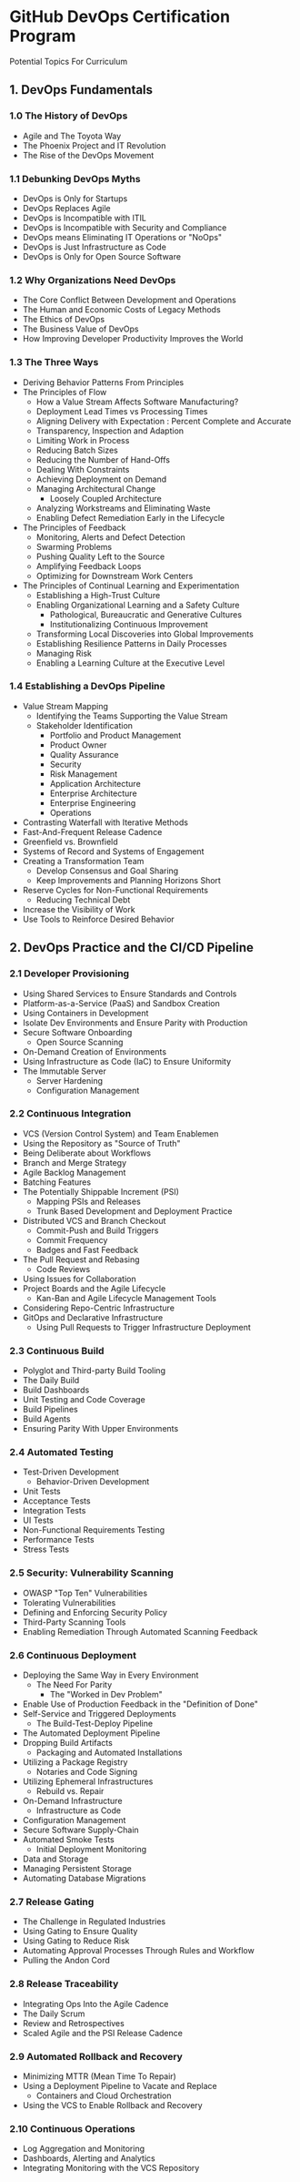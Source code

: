 # GitHub DevOps Certification Program

Potential Topics For Curriculum

## 1. DevOps Fundamentals

### 1.0 The History of DevOps

- Agile and The Toyota Way
- The Phoenix Project and IT Revolution
- The Rise of the DevOps Movement

### 1.1 Debunking DevOps Myths

- DevOps is Only for Startups
- DevOps Replaces Agile
- DevOps is Incompatible with ITIL
- DevOps is Incompatible with Security and Compliance
- DevOps means Eliminating IT Operations or "NoOps"
- DevOps is Just Infrastructure as Code
- DevOps is Only for Open Source Software

### 1.2 Why Organizations Need DevOps

- The Core Conflict Between Development and Operations
- The Human and Economic Costs of Legacy Methods
- The Ethics of DevOps
- The Business Value of DevOps
- How Improving Developer Productivity Improves the World

### 1.3 The Three Ways

- Deriving Behavior Patterns From Principles
- The Principles of Flow
  - How a Value Stream Affects Software Manufacturing?
  - Deployment Lead Times vs Processing Times
  - Aligning Delivery with Expectation : Percent Complete and Accurate
  - Transparency, Inspection and Adaption
  - Limiting Work in Process
  - Reducing Batch Sizes
  - Reducing the Number of Hand-Offs
  - Dealing With Constraints
  - Achieving Deployment on Demand
  - Managing Architectural Change
    - Loosely Coupled Architecture
  - Analyzing Workstreams and Eliminating Waste
  - Enabling Defect Remediation Early in the Lifecycle
- The Principles of Feedback
  - Monitoring, Alerts and Defect Detection
  - Swarming Problems
  - Pushing Quality Left to the Source
  - Amplifying Feedback Loops
  - Optimizing for Downstream Work Centers
- The Principles of Continual Learning and Experimentation
  - Establishing a High-Trust Culture
  - Enabling Organizational Learning and a Safety Culture
    - Pathological, Bureaucratic and Generative Cultures
    - Institutionalizing Continuous Improvement
  - Transforming Local Discoveries into Global Improvements
  - Establishing Resilience Patterns in Daily Processes
  - Managing Risk
  - Enabling a Learning Culture at the Executive Level

### 1.4 Establishing a DevOps Pipeline

- Value Stream Mapping
  - Identifying the Teams Supporting the Value Stream
  - Stakeholder Identification
    - Portfolio and Product Management
    - Product Owner
    - Quality Assurance
    - Security
    - Risk Management
    - Application Architecture
    - Enterprise Architecture
    - Enterprise Engineering
    - Operations
- Contrasting Waterfall with Iterative Methods
- Fast-And-Frequent Release Cadence
- Greenfield vs. Brownfield
- Systems of Record and Systems of Engagement
- Creating a Transformation Team
  - Develop Consensus and Goal Sharing
  - Keep Improvements and Planning Horizons Short
- Reserve Cycles for Non-Functional Requirements
  - Reducing Technical Debt
- Increase the Visibility of Work
- Use Tools to Reinforce Desired Behavior

## 2. DevOps Practice and the CI/CD Pipeline

### 2.1 Developer Provisioning

- Using Shared Services to Ensure Standards and Controls
- Platform-as-a-Service (PaaS) and Sandbox Creation
- Using Containers in Development
- Isolate Dev Environments and Ensure Parity with Production
- Secure Software Onboarding
  - Open Source Scanning
- On-Demand Creation of Environments
- Using Infrastructure as Code (IaC) to Ensure Uniformity
- The Immutable Server
  - Server Hardening
  - Configuration Management

### 2.2 Continuous Integration

- VCS (Version Control System) and Team Enablemen
- Using the Repository as "Source of Truth"
- Being Deliberate about Workflows
- Branch and Merge Strategy
- Agile Backlog Management
- Batching Features
- The Potentially Shippable Increment (PSI)
  - Mapping PSIs and Releases
  - Trunk Based Development and Deployment Practice
- Distributed VCS and Branch Checkout
  - Commit-Push and Build Triggers
  - Commit Frequency
  - Badges and Fast Feedback
- The Pull Request and Rebasing
  - Code Reviews
- Using Issues for Collaboration
- Project Boards and the Agile Lifecycle
  - Kan-Ban and Agile Lifecycle Management Tools
- Considering Repo-Centric Infrastructure
- GitOps and Declarative Infrastructure
  - Using Pull Requests to Trigger Infrastructure Deployment

### 2.3 Continuous Build

- Polyglot and Third-party Build Tooling
- The Daily Build
- Build Dashboards
- Unit Testing and Code Coverage
- Build Pipelines
- Build Agents
- Ensuring Parity With Upper Environments

### 2.4 Automated Testing

- Test-Driven Development
  - Behavior-Driven Development
- Unit Tests
- Acceptance Tests
- Integration Tests
- UI Tests
- Non-Functional Requirements Testing
- Performance Tests
- Stress Tests

### 2.5 Security: Vulnerability Scanning

- OWASP "Top Ten" Vulnerabilities
- Tolerating Vulnerabilities
- Defining and Enforcing Security Policy
- Third-Party Scanning Tools
- Enabling Remediation Through Automated Scanning Feedback

### 2.6 Continuous Deployment

- Deploying the Same Way in Every Environment
  - The Need For Parity
    - The "Worked in Dev Problem"
- Enable Use of Production Feedback in the "Definition of Done"
- Self-Service and Triggered Deployments
  - The Build-Test-Deploy Pipeline
- The Automated Deployment Pipeline
- Dropping Build Artifacts
  - Packaging and Automated Installations
- Utilizing a Package Registry
  - Notaries and Code Signing
- Utilizing Ephemeral Infrastructures
  - Rebuild vs. Repair
- On-Demand Infrastructure
  - Infrastructure as Code
- Configuration Management
- Secure Software Supply-Chain
- Automated Smoke Tests
  - Initial Deployment Monitoring
- Data and Storage
- Managing Persistent Storage
- Automating Database Migrations

### 2.7 Release Gating

- The Challenge in Regulated Industries
- Using Gating to Ensure Quality
- Using Gating to Reduce Risk
- Automating Approval Processes Through Rules and Workflow
- Pulling the Andon Cord

### 2.8 Release Traceability

- Integrating Ops Into the Agile Cadence
- The Daily Scrum
- Review and Retrospectives
- Scaled Agile and the PSI Release Cadence

### 2.9 Automated Rollback and Recovery

- Minimizing MTTR (Mean Time To Repair)
- Using a Deployment Pipeline to Vacate and Replace
  - Containers and Cloud Orchestration
- Using the VCS to Enable Rollback and Recovery

### 2.10 Continuous Operations

- Log Aggregation and Monitoring
- Dashboards, Alerting and Analytics
- Integrating Monitoring with the VCS Repository
